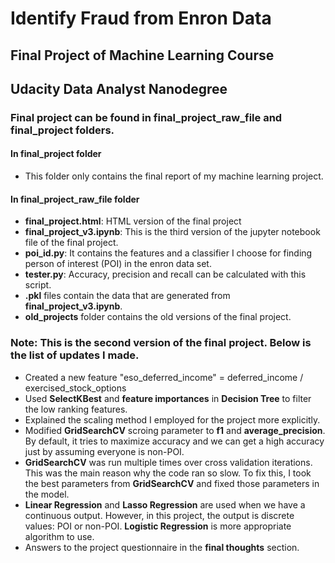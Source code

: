 # Identify Fraud from Enron Data
## Final Project of Machine Learning Course
## Udacity Data Analyst Nanodegree
### Final project can be found in final_project_raw_file and final_project folders.

#### In final_project folder
- This folder only contains the final report of my machine learning project.

#### In final_project_raw_file folder
- **final_project.html**: HTML version of the final project
- **final_project_v3.ipynb**: This is the third version of the jupyter notebook file of the final project. 
- **poi_id.py**: It contains the features and a classifier I choose for finding person of interest (POI) in the enron data set.
- **tester.py**: Accuracy, precision and recall can be calculated with this script.
- **.pkl** files contain the data that are generated from **final_project_v3.ipynb**.
- **old_projects** folder contains the old versions of the final project.

### Note: This is the second version of the final project. Below is the list of updates I made.

- Created a new feature "eso_deferred_income" = deferred_income / exercised_stock_options
- Used **SelectKBest** and **feature importances** in **Decision Tree** to filter the low ranking features.
- Explained the scaling method I employed for the project more explicitly.
- Modified **GridSearchCV** scroing parameter to **f1** and **average_precision**. By default, it tries to maximize accuracy and we can get a high accuracy just by assuming everyone is non-POI.
- **GridSearchCV** was run multiple times over cross validation iterations. This was the main reason why the code ran so slow. To fix this, I took the best parameters from **GridSearchCV** and fixed those parameters in the model.
- **Linear Regression** and **Lasso Regression** are used when we have a continuous output. However, in this project, the output is discrete values: POI or non-POI. **Logistic Regression** is more appropriate algorithm to use.
- Answers to the project questionnaire in the **final thoughts** section.
